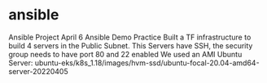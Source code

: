 # ansible
Ansible Project April 6
Ansible Demo Practice
Built a TF infrastructure to build 4 servers in the Public Subnet.
This Servers have SSH, the security group needs to have port 80 and 22 enabled
We used an AMI Ubuntu Server:
ubuntu-eks/k8s_1.18/images/hvm-ssd/ubuntu-focal-20.04-amd64-server-20220405

